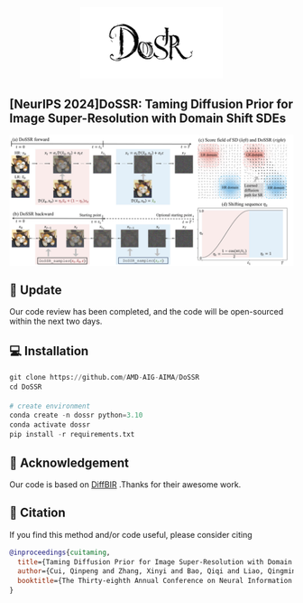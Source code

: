 <p align="center">
    <img src="\assets\dossr_logo.jpg" style="width:50%; height:auto;">
</p>

## [NeurIPS 2024]DoSSR: Taming Diffusion Prior for Image Super-Resolution with Domain Shift SDEs
<div style="display: flex; justify-content: space-between;"> 
  <img src="\assets\pipeline.jpg" style="width: 100%;"> 
</div>

## :date: Update
Our code review has been completed, and the code will be open-sourced within the next two days.


## :computer: Installation
```python
git clone https://github.com/AMD-AIG-AIMA/DoSSR
cd DoSSR

# create environment
conda create -n dossr python=3.10
conda activate dossr
pip install -r requirements.txt
```

## :smiling_face_with_three_hearts: Acknowledgement
Our code is based on [DiffBIR](https://github.com/XPixelGroup/DiffBIR) .Thanks for their awesome work.


## :pencil: Citation
If you find this method and/or code useful, please consider citing
```bibtex
@inproceedings{cuitaming,
  title={Taming Diffusion Prior for Image Super-Resolution with Domain Shift SDEs},
  author={Cui, Qinpeng and Zhang, Xinyi and Bao, Qiqi and Liao, Qingmin and Tian, Lu and Liu, Zicheng and Wang, Zhongdao and Barsoum, Emad and others},
  booktitle={The Thirty-eighth Annual Conference on Neural Information Processing Systems}
}
```


